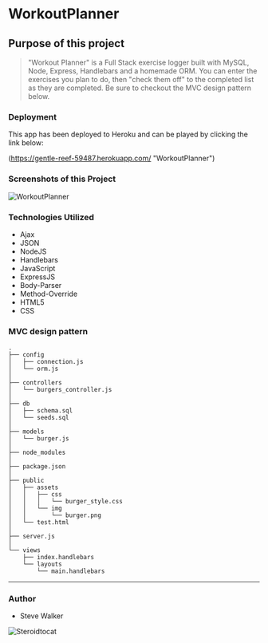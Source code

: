 # WorkoutPlanner

## Purpose of this project

>"Workout Planner" is a Full Stack exercise logger built with MySQL, Node, Express, Handlebars and a homemade ORM. You can enter the exercises you plan to do, then "check them off" to the completed list as they are completed. Be sure to checkout the MVC design pattern below.

### Deployment

This app has been deployed to Heroku and can be played by clicking the link below:

(https://gentle-reef-59487.herokuapp.com/ "WorkoutPlanner")

### Screenshots of this Project

![WorkoutPlanner](https://raw.github.com/captnwalker/WorkoutPlanner/master/screenshot/screenshot1.png "WorkoutPlanner")

### Technologies Utilized

* Ajax
* JSON
* NodeJS
* Handlebars
* JavaScript
* ExpressJS
* Body-Parser
* Method-Override
* HTML5
* CSS

### MVC design pattern

```
.
├── config
│   ├── connection.js
│   └── orm.js
│ 
├── controllers
│   └── burgers_controller.js
│
├── db
│   ├── schema.sql
│   └── seeds.sql
│
├── models
│   └── burger.js
│ 
├── node_modules
│ 
├── package.json
│
├── public
│   ├── assets
│   │   ├── css
│   │   │   └── burger_style.css
│   │   └── img
│   │       └── burger.png
│   └── test.html
│
├── server.js
│
└── views
    ├── index.handlebars
    └── layouts
        └── main.handlebars
```

---

### Author

* Steve Walker

![Steroidtocat](https://octodex.github.com/images/steroidtocat.png)
